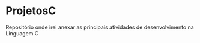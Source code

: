 # ProjetosC
Repositório onde irei anexar as principais atividades de desenvolvimento na Linguagem C
